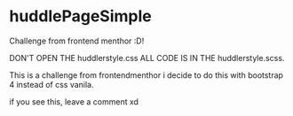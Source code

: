 # huddlePageSimple
Challenge from frontend menthor :D!

DON'T OPEN THE huddlerstyle.css ALL CODE IS IN THE huddlerstyle.scss.

This is a challenge from frontendmenthor i decide to do this with bootstrap 4 instead of css vanila.

if you see this, leave a comment xd
